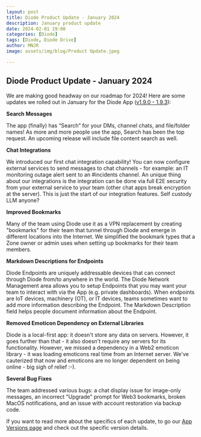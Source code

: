 ```yaml
---
layout: post
title: Diode Product Update - January 2024
description: January product update
date: 2024-02-01 19:00
categories: [Diode]
tags: [Diode, Diode Drive]
author: MNJR
image: assets/img/blog/Product Update.jpeg

---
```

## Diode Product Update - January 2024

We are making good headway on our roadmap for 2024!  Here are some updates we rolled out in January for the Diode App ([v1.9.0 - 1.9.3](https://support.diode.io/category/9gss923s33-diode-app-updates-versions)):

**Search Messages** 

The app (finally) has “Search” for your DMs, channel chats, and file/folder names! As more and more people use the app, Search has been the top request. An upcoming release will include file content search as well.

**Chat Integrations** 

We introduced our first chat integration capability!  You can now configure external services to send messages to chat channels - for example: an IT monitoring outage alert sent to an #incidents channel.  An unique thing about our integrations is the integration can be done via full E2E security from your external service to your team (other chat apps break encryption at the server).  This is just the start of our integration features.  Self custody LLM anyone?

**Improved Bookmarks** 

Many of the team using Diode use it as a VPN replacement by creating "bookmarks" for their team that tunnel through Diode and emerge in different locations into the Internet.  We simplified the bookmark types that a Zone owner or admin uses when setting up bookmarks for their team members.

**Markdown Descriptions for Endpoints** 

Diode Endpoints are uniquely addressable devices that can connect through Diode from/to anywhere in the world. The Diode Network Management area allows you to setup Endpoints that you may want your team to interact with via the App (e.g. private dashboards).  When endpoints are IoT devices, machinery (OT), or IT devices, teams sometimes want to add more information describing the Endpoint.  The Markdown Description field helps people document information about the Endpoint.

**Removed Emoticon Dependency on External Libraries** 

Diode is a local-first app: it doesn't store any data on servers.  However, it goes further than that - it also doesn't require any servers for its functionality.  However, we missed a dependency in a Web2 emoticon library - it was loading emoticons real time from an Internet server. We've cauterized that now and emoticons are no longer dependent on being online - big sigh of relief :-). 

**Several Bug Fixes** 

The team addressed various bugs: a chat display issue for image-only messages, an incorrect "Upgrade" prompt for Web3 bookmarks, broken MacOS notifications, and an issue with account restoration via backup code.

If you want to read more about the specifics of each update, to go our [App Versions page](https://support.diode.io/category/9gss923s33-diode-app-updates-versions) and check out the specific version details.
